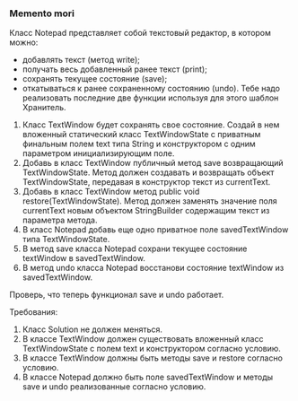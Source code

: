 
###  Memento mori

Класс Notepad представляет собой текстовый редактор, в котором можно:
- добавлять текст (метод write);
- получать весь добавленный ранее текст (print);
- сохранять текущее состояние (save);
- откатываться к ранее сохраненному состоянию (undo).
Тебе надо реализовать последние две функции используя для этого шаблон Хранитель.
1. Класс TextWindow будет сохранять свое состояние. Создай в нем вложенный статический класс TextWindowState
с приватным финальным полем text типа String и конструктором с одним параметром инициализирующим поле.
2. Добавь в класс TextWindow публичный метод save возвращающий TextWindowState.
Метод должен создавать и возвращать объект TextWindowState, передавая в конструктор текст из currentText.
3. Добавь в класс TextWindow метод public void restore(TextWindowState).
Метод должен заменять значение поля currentText новым объектом StringBuilder содержащим текст из параметра метода.
4. В класс Notepad добавь еще одно приватное поле savedTextWindow типа TextWindowState.
5. В метод save класса Notepad сохрани текущее состояние textWindow в savedTextWindow.
6. В метод undo класса Notepad восстанови состояние textWindow из savedTextWindow.

Проверь, что теперь функционал save и undo работает.


Требования:
1.	Класс Solution не должен меняться.
2.	В классе TextWindow должен существовать вложенный класс TextWindowState с полем text и конструктором согласно условию.
3.	В классе TextWindow должны быть методы save и restore согласно условию.
4.	В классе Notepad должно быть поле savedTextWindow и методы save и undo реализованные согласно условию.


